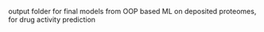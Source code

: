 output folder for final models from OOP based ML on deposited proteomes, 
for drug activity prediction
